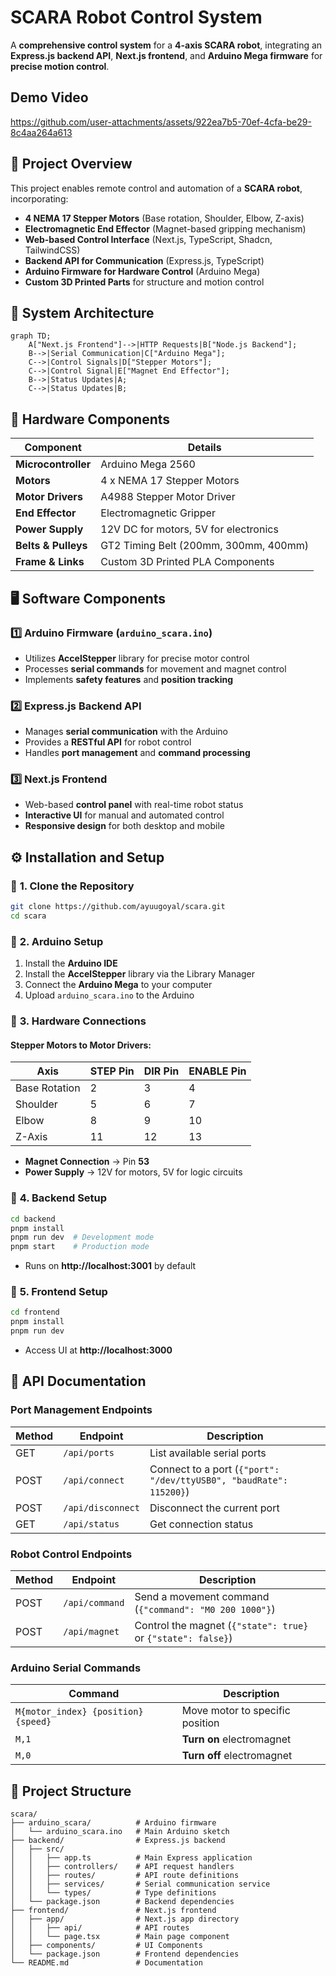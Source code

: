# SCARA Robot Control System

A **comprehensive control system** for a **4-axis SCARA robot**, integrating an **Express.js backend API**, **Next.js frontend**, and **Arduino Mega firmware** for **precise motion control**.

## Demo Video

https://github.com/user-attachments/assets/922ea7b5-70ef-4cfa-be29-8c4aa264a613

## 🚀 Project Overview

This project enables remote control and automation of a **SCARA robot**, incorporating:

- **4 NEMA 17 Stepper Motors** (Base rotation, Shoulder, Elbow, Z-axis)
- **Electromagnetic End Effector** (Magnet-based gripping mechanism)
- **Web-based Control Interface** (Next.js, TypeScript, Shadcn, TailwindCSS)
- **Backend API for Communication** (Express.js, TypeScript)
- **Arduino Firmware for Hardware Control** (Arduino Mega)
- **Custom 3D Printed Parts** for structure and motion control

## 📜 System Architecture

```mermaid
graph TD;
    A["Next.js Frontend"]-->|HTTP Requests|B["Node.js Backend"];
    B-->|Serial Communication|C["Arduino Mega"];
    C-->|Control Signals|D["Stepper Motors"];
    C-->|Control Signal|E["Magnet End Effector"];
    B-->|Status Updates|A;
    C-->|Status Updates|B;
```

## 🔩 Hardware Components

| Component           | Details                               |
| ------------------- | ------------------------------------- |
| **Microcontroller** | Arduino Mega 2560                     |
| **Motors**          | 4 x NEMA 17 Stepper Motors            |
| **Motor Drivers**   | A4988 Stepper Motor Driver            |
| **End Effector**    | Electromagnetic Gripper               |
| **Power Supply**    | 12V DC for motors, 5V for electronics |
| **Belts & Pulleys** | GT2 Timing Belt (200mm, 300mm, 400mm) |
| **Frame & Links**   | Custom 3D Printed PLA Components      |

## 🖥️ Software Components

### 1️⃣ **Arduino Firmware (`arduino_scara.ino`)**

- Utilizes **AccelStepper** library for precise motor control
- Processes **serial commands** for movement and magnet control
- Implements **safety features** and **position tracking**

### 2️⃣ **Express.js Backend API**

- Manages **serial communication** with the Arduino
- Provides a **RESTful API** for robot control
- Handles **port management** and **command processing**

### 3️⃣ **Next.js Frontend**

- Web-based **control panel** with real-time robot status
- **Interactive UI** for manual and automated control
- **Responsive design** for both desktop and mobile

## ⚙️ Installation and Setup

### 🔹 **1. Clone the Repository**

```sh
git clone https://github.com/ayuugoyal/scara.git
cd scara
```

### 🔹 **2. Arduino Setup**

1. Install the **Arduino IDE**
2. Install the **AccelStepper** library via the Library Manager
3. Connect the **Arduino Mega** to your computer
4. Upload `arduino_scara.ino` to the Arduino

### 🔹 **3. Hardware Connections**

#### **Stepper Motors to Motor Drivers:**

| Axis          | STEP Pin | DIR Pin | ENABLE Pin |
| ------------- | -------- | ------- | ---------- |
| Base Rotation | 2        | 3       | 4          |
| Shoulder      | 5        | 6       | 7          |
| Elbow         | 8        | 9       | 10         |
| Z-Axis        | 11       | 12      | 13         |

- **Magnet Connection** → Pin **53**
- **Power Supply** → 12V for motors, 5V for logic circuits

### 🔹 **4. Backend Setup**

```sh
cd backend
pnpm install
pnpm run dev  # Development mode
pnpm start    # Production mode
```

- Runs on **http://localhost:3001** by default

### 🔹 **5. Frontend Setup**

```sh
cd frontend
pnpm install
pnpm run dev
```

- Access UI at **http://localhost:3000**

## 📡 API Documentation

### **Port Management Endpoints**

| Method | Endpoint          | Description                                                        |
| ------ | ----------------- | ------------------------------------------------------------------ |
| GET    | `/api/ports`      | List available serial ports                                        |
| POST   | `/api/connect`    | Connect to a port (`{"port": "/dev/ttyUSB0", "baudRate": 115200}`) |
| POST   | `/api/disconnect` | Disconnect the current port                                        |
| GET    | `/api/status`     | Get connection status                                              |

### **Robot Control Endpoints**

| Method | Endpoint       | Description                                                  |
| ------ | -------------- | ------------------------------------------------------------ |
| POST   | `/api/command` | Send a movement command (`{"command": "M0 200 1000"}`)       |
| POST   | `/api/magnet`  | Control the magnet (`{"state": true}` or `{"state": false}`) |

### **Arduino Serial Commands**

| Command                             | Description                     |
| ----------------------------------- | ------------------------------- |
| `M{motor_index} {position} {speed}` | Move motor to specific position |
| `M,1`                               | **Turn on** electromagnet       |
| `M,0`                               | **Turn off** electromagnet      |

## 📂 Project Structure

```
scara/
├── arduino_scara/          # Arduino firmware
│   └── arduino_scara.ino   # Main Arduino sketch
├── backend/                # Express.js backend
│   ├── src/
│   │   ├── app.ts          # Main Express application
│   │   ├── controllers/    # API request handlers
│   │   ├── routes/         # API route definitions
│   │   ├── services/       # Serial communication service
│   │   └── types/          # Type definitions
│   └── package.json        # Backend dependencies
├── frontend/               # Next.js frontend
│   ├── app/                # Next.js app directory
│   │   ├── api/            # API routes
│   │   └── page.tsx        # Main page component
│   ├── components/         # UI Components
│   └── package.json        # Frontend dependencies
└── README.md               # Documentation
```
